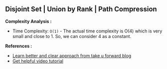 ## Disjoint Set | Union by Rank | Path Compression

**Complexity Analysis :**<br/>

-   Time Complexity: `O(1)` - The actual time complexity is O(4) which is very small and close to 1. So, we can consider 4 as a constant.

**References :**<br/>

-   [Learn better and clear approach from take u forward blog](https://takeuforward.org/data-structure/disjoint-set-union-by-rank-union-by-size-path-compression-g-46/)
-   [Get helpful video tutorial](https://www.youtube.com/watch?v=aBxjDBC4M1U)
